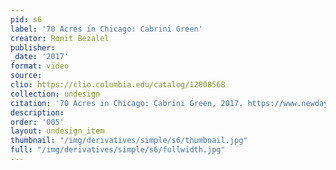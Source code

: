 ```yaml
---
pid: s6
label: '70 Acres in Chicago: Cabrini Green'
creator: Ronit Bezalel
publisher:
_date: '2017'
format: video
source:
clio: https://clio.columbia.edu/catalog/12808568
collection: undesign
citation: '70 Acres in Chicago: Cabrini Green, 2017. https://www.newday.com/film/70-acres-chicago-cabrini-green.'
description:
order: '005'
layout: undesign_item
thumbnail: "/img/derivatives/simple/s6/thumbnail.jpg"
full: "/img/derivatives/simple/s6/fullwidth.jpg"
---
```

